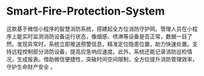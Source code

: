 # Smart-Fire-Protection-System
这款基于微信小程序的智慧消防系统，搭建起全方位消防守护网。管理人员在小程序上能实时监测消防设备运行状态，像烟感、喷淋等设备是否正常，数据一目了然。发现异常时，系统立即推送预警信息，精准定位隐患位置，助力快速处置。支持远程控制部分消防设备，提高应急响应速度。此外，系统还能记录消防巡检情况，生成报表。借助微信便捷性，突破时间空间限制，全方位提升消防管理效率，守护生命财产安全 。
